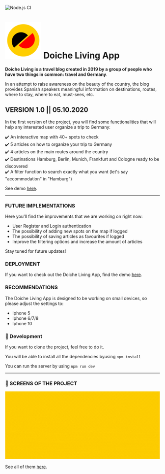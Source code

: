 ![Node.js CI](https://github.com/manuelsanchez2/doicheliving-app/workflows/Node.js%20CI/badge.svg?branch=master)

# ![Doiche Living Logo](./client/src/assets/icons/doicheliving-logo2.png) Doiche Living App

**Doiche Living is a travel blog created in 2019 by a group of people who have two things in common: travel and Germany**.

In an attempt to raise awareness on the beauty of the country, the blog provides Spanish speakers meaningful information on destinations, routes, where to stay, where to eat, must-sees, etc.

## VERSION 1.0 || 05.10.2020

In the first version of the project, you will find some functionalities that will help any interested user organize a trip to Germany:

✔️ An interactive map with 40+ spots to check \
✔️ 5 articles on how to organize your trip to Germany \
✔️ 4 articles on the main routes around the country \
✔️ Destinations Hamburg, Berlin, Munich, Frankfurt and Cologne ready to be discovered \
✔️ A filter function to search exactly what you want (let's say "accommodation" in "Hamburg")

See demo [here](https://doicheliving.herokuapp.com/home).

---

### FUTURE IMPLEMENTATIONS

Here you'll find the improvements that we are working on right now:

- User Register and Login authentication
- The possibility of adding new spots on the map if logged
- The possibility of saving articles as favourites if logged
- Improve the filtering options and increase the amount of articles

Stay tuned for future updates!

### DEPLOYMENT

If you want to check out the Doiche Living App, find the demo [here](https://doicheliving.herokuapp.com/home).

### RECOMMENDATIONS

The Doiche Living App is designed to be working on small devices, so please adjust the settings to:

- Iphone 5
- Iphone 6/7/8
- Iphone 10

### 🔧 Development

If you want to clone the project, feel free to do it.

You will be able to install all the dependencies byusing `npm install`

You can run the server by using `npm run dev`

---

### 📸 SCREENS OF THE PROJECT

![Doiche Living Screens](./client/src/assets/images/screens-doicheliving.gif)

See all of them [here](./client/src/assets/images).
